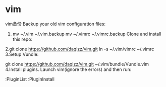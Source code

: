 # vim
vim备份
Backup your old vim configuration files:
1. mv ~/.vim ~/.vim.backup
 mv ~/.vimrc ~/.vimrc.backup
Clone and install this repo:

2.git clone https://github.com/daqizz/vim.git
 ln -s ~/.vim/vimrc ~/.vimrc
3.Setup Vundle:

 git clone https://github.com/daqizz/vim.git ~/.vim/bundle/Vundle.vim
4.Install plugins. Launch vim(ignore the errors) and then run:

 :PluginList
 :PluginInstall

